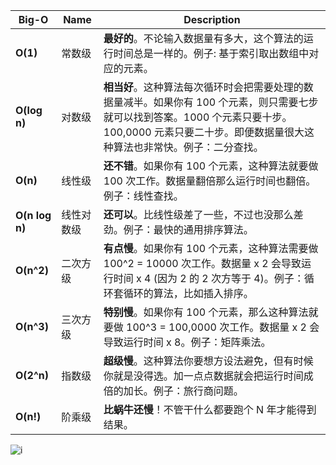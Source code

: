 Big-O | Name | Description
------| ---- | -----------
**O(1)** | 常数级 | **最好的**。不论输入数据量有多大，这个算法的运行时间总是一样的。例子: 基于索引取出数组中对应的元素。
**O(log n)** | 对数级 | **相当好**。这种算法每次循环时会把需要处理的数据量减半。如果你有 100 个元素，则只需要七步就可以找到答案。1000 个元素只要十步。100,0000 元素只要二十步。即便数据量很大这种算法也非常快。例子：二分查找。
**O(n)** | 线性级 | **还不错**。如果你有 100 个元素，这种算法就要做 100 次工作。数据量翻倍那么运行时间也翻倍。例子：线性查找。
**O(n log n)** | 线性对数级 | **还可以**。比线性级差了一些，不过也没那么差劲。例子：最快的通用排序算法。
**O(n^2)** | 二次方级 | **有点慢**。如果你有 100 个元素，这种算法需要做 100^2 = 10000 次工作。数据量 x 2 会导致运行时间 x 4 (因为 2 的 2 次方等于 4)。例子：循环套循环的算法，比如插入排序。
**O(n^3)** | 三次方级 | **特别慢**。如果你有 100 个元素，那么这种算法就要做 100^3 = 100,0000 次工作。数据量 x 2 会导致运行时间 x 8。例子：矩阵乘法。
**O(2^n)** | 指数级 | **超级慢**。这种算法你要想方设法避免，但有时候你就是没得选。加一点点数据就会把运行时间成倍的加长。例子：旅行商问题。
**O(n!)** | 阶乘级 | **比蜗牛还慢**！不管干什么都要跑个 N 年才能得到结果。



![i](https://apelbaum.files.wordpress.com/2011/10/yaacovapelbaumbigoplot.jpg)
